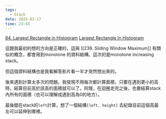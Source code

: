 ```yaml
---
tags:
  - Stack
date: 2025-03-17
time: 23:43
---
```

[84. Largest Rectangle in Histogram](https://leetcode.com/problems/largest-rectangle-in-histogram/)
[Largest Rectangle In Histogram](https://neetcode.io/problems/largest-rectangle-in-histogram)

這題我最初的想的方向是正確的，這與 [[239. Sliding Window Maximum]] 有類似的概念，都會用到monotone 的資料結構。這次的是monotone increasing stack。

但這個資料結構也是我看解答影片看一半才突然想出來的。

後來遇到計算太多次的問題。我發現不用每次都計算面積，只要在遇到更小的高時，結算目前高於該高的面積就可以了。同理，在迴圈走完之後，也要結算stack內所有的面積（也可以理解成遇到高為0的地方）。

最後錯在stack的`left`計算，想了一個結構`[left, height]` 去紀錄目前這個高最左可以延伸到哪裡。